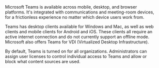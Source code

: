 Microsoft Teams is available across mobile, desktop, and browser platforms. It's integrated with communications and meeting-room devices, for a frictionless experience no matter which device users work from. 

Teams has desktop clients available for Windows and Mac, as well as web clients and mobile clients for Android and iOS. These clients all require an active internet connection and do not currently support an offline mode. Microsoft also offers Teams for VDI (Virtualized Desktop Infrastructure).

By default, Teams is turned on for all organizations. Administrators can assign user licenses to control individual access to Teams and allow or block what content sources are used.
